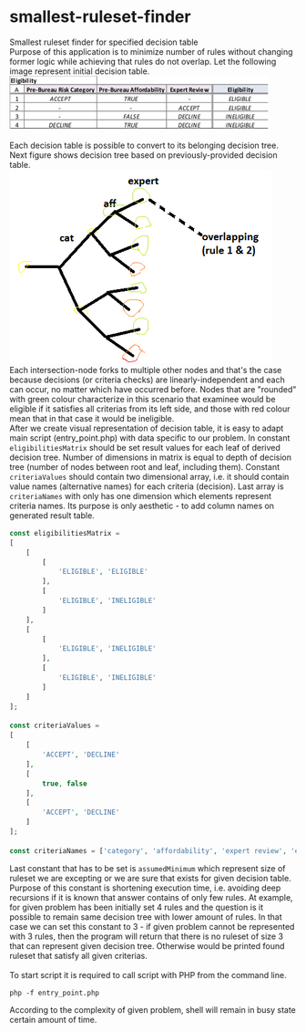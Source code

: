 # smallest-ruleset-finder
Smallest ruleset finder for specified decision table<br/>
Purpose of this application is to minimize number of rules without changing former logic while achieving that rules do not overlap.
Let the following image represent initial decision table.<br/>
![Initial decision table](/images/decision_table.png?raw=true "Initial decision table which may not be optimized (number of rules can be minimized or rule-overlapping can be avoided)")
<br/>
<br/>
Each decision table is possible to convert to its belonging decision tree. Next figure shows decision tree based on previously-provided decision table.<br/>
![Derived decision tree](/images/decision_tree.png?raw=true "Decision tree derived from previous decision table.")
<br/>
Each intersection-node forks to multiple other nodes and that's the case because decisions (or criteria checks) are linearly-independent and each can occur, no matter which have occurred before. Nodes that are "rounded" with green colour characterize in this scenario that examinee would be eligible if it satisfies all criterias from its left side, and those with red colour mean that in that case it would be ineligible.<br/>
After we create visual representation of decision table, it is easy to adapt main script (entry_point.php) with data specific to our problem.
In constant ```eligibilitiesMatrix``` should be set result values for each leaf of derived decision tree. Number of dimensions in matrix is equal to depth of decision tree (number of nodes between root and leaf, including them).
Constant ```criteriaValues``` should contain two dimensional array, i.e. it should contain value names (alternative names) for each criteria (decision).
Last array is ```criteriaNames``` with only has one dimension which elements represent criteria names. Its purpose is only aesthetic - to add column names on generated result table.
```php
const eligibilitiesMatrix =
[
    [
        [
            'ELIGIBLE', 'ELIGIBLE'
        ],
        [
            'ELIGIBLE', 'INELIGIBLE'
        ]
    ],
    [
        [
            'ELIGIBLE', 'INELIGIBLE'
        ],
        [
            'ELIGIBLE', 'INELIGIBLE'
        ]
    ]
];

const criteriaValues =
[
    [
        'ACCEPT', 'DECLINE'
    ],
    [
        true, false
    ],
    [
        'ACCEPT', 'DECLINE'
    ]
];

const criteriaNames = ['category', 'affordability', 'expert review', 'eligibility'];
```
Last constant that has to be set is ```assumedMinimum``` which represent size of ruleset we are excepting or we are sure that exists for given decision table. Purpose of this constant is shortening execution time, i.e. avoiding deep recursions if it is known that answer contains of only few rules. At example, for given problem has been initially set 4 rules and the question is it possible to remain same decision tree with lower amount of rules. In that case we can set this constant to 3 - if given problem cannot be represented with 3 rules, then the program will return that there is no ruleset of size 3 that can represent given decision tree. Otherwise would be printed found ruleset that satisfy all given criterias.
<br/>
<br/>
To start script it is required to call script with PHP from the command line.
```shell
php -f entry_point.php
```
According to the complexity of given problem, shell will remain in busy state certain amount of time.
